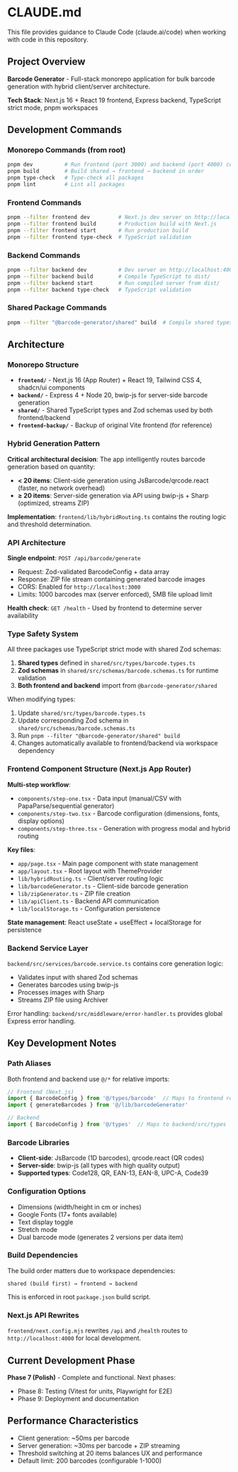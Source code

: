 # CLAUDE.md

This file provides guidance to Claude Code (claude.ai/code) when working with code in this repository.

## Project Overview

**Barcode Generator** - Full-stack monorepo application for bulk barcode generation with hybrid client/server architecture.

**Tech Stack**: Next.js 16 + React 19 frontend, Express backend, TypeScript strict mode, pnpm workspaces

## Development Commands

### Monorepo Commands (from root)
```bash
pnpm dev          # Run frontend (port 3000) and backend (port 4000) concurrently
pnpm build        # Build shared → frontend → backend in order
pnpm type-check   # Type-check all packages
pnpm lint         # Lint all packages
```

### Frontend Commands
```bash
pnpm --filter frontend dev         # Next.js dev server on http://localhost:3000
pnpm --filter frontend build       # Production build with Next.js
pnpm --filter frontend start       # Run production build
pnpm --filter frontend type-check  # TypeScript validation
```

### Backend Commands
```bash
pnpm --filter backend dev          # Dev server on http://localhost:4000
pnpm --filter backend build        # Compile TypeScript to dist/
pnpm --filter backend start        # Run compiled server from dist/
pnpm --filter backend type-check   # TypeScript validation
```

### Shared Package Commands
```bash
pnpm --filter "@barcode-generator/shared" build  # Compile shared types/schemas
```

## Architecture

### Monorepo Structure
- **`frontend/`** - Next.js 16 (App Router) + React 19, Tailwind CSS 4, shadcn/ui components
- **`backend/`** - Express 4 + Node 20, bwip-js for server-side barcode generation
- **`shared/`** - Shared TypeScript types and Zod schemas used by both frontend/backend
- **`frontend-backup/`** - Backup of original Vite frontend (for reference)

### Hybrid Generation Pattern

**Critical architectural decision**: The app intelligently routes barcode generation based on quantity:

- **< 20 items**: Client-side generation using JsBarcode/qrcode.react (faster, no network overhead)
- **≥ 20 items**: Server-side generation via API using bwip-js + Sharp (optimized, streams ZIP)

**Implementation**: `frontend/lib/hybridRouting.ts` contains the routing logic and threshold determination.

### API Architecture

**Single endpoint**: `POST /api/barcode/generate`
- Request: Zod-validated BarcodeConfig + data array
- Response: ZIP file stream containing generated barcode images
- CORS: Enabled for `http://localhost:3000`
- Limits: 1000 barcodes max (server enforced), 5MB file upload limit

**Health check**: `GET /health` - Used by frontend to determine server availability

### Type Safety System

All three packages use TypeScript strict mode with shared Zod schemas:

1. **Shared types** defined in `shared/src/types/barcode.types.ts`
2. **Zod schemas** in `shared/src/schemas/barcode.schemas.ts` for runtime validation
3. **Both frontend and backend** import from `@barcode-generator/shared`

When modifying types:
1. Update `shared/src/types/barcode.types.ts`
2. Update corresponding Zod schema in `shared/src/schemas/barcode.schemas.ts`
3. Run `pnpm --filter "@barcode-generator/shared" build`
4. Changes automatically available to frontend/backend via workspace dependency

### Frontend Component Structure (Next.js App Router)

**Multi-step workflow**:
- `components/step-one.tsx` - Data input (manual/CSV with PapaParse/sequential generator)
- `components/step-two.tsx` - Barcode configuration (dimensions, fonts, display options)
- `components/step-three.tsx` - Generation with progress modal and hybrid routing

**Key files**:
- `app/page.tsx` - Main page component with state management
- `app/layout.tsx` - Root layout with ThemeProvider
- `lib/hybridRouting.ts` - Client/server routing logic
- `lib/barcodeGenerator.ts` - Client-side barcode generation
- `lib/zipGenerator.ts` - ZIP file creation
- `lib/apiClient.ts` - Backend API communication
- `lib/localStorage.ts` - Configuration persistence

**State management**: React useState + useEffect + localStorage for persistence

### Backend Service Layer

`backend/src/services/barcode.service.ts` contains core generation logic:
- Validates input with shared Zod schemas
- Generates barcodes using bwip-js
- Processes images with Sharp
- Streams ZIP file using Archiver

Error handling: `backend/src/middleware/error-handler.ts` provides global Express error handling.

## Key Development Notes

### Path Aliases
Both frontend and backend use `@/*` for relative imports:
```typescript
// Frontend (Next.js)
import { BarcodeConfig } from '@/types/barcode'  // Maps to frontend root
import { generateBarcodes } from '@/lib/barcodeGenerator'

// Backend
import { BarcodeConfig } from '@/types'  // Maps to backend/src/types
```

### Barcode Libraries
- **Client-side**: JsBarcode (1D barcodes), qrcode.react (QR codes)
- **Server-side**: bwip-js (all types with high quality output)
- **Supported types**: Code128, QR, EAN-13, EAN-8, UPC-A, Code39

### Configuration Options
- Dimensions (width/height in cm or inches)
- Google Fonts (17+ fonts available)
- Text display toggle
- Stretch mode
- Dual barcode mode (generates 2 versions per data item)

### Build Dependencies
The build order matters due to workspace dependencies:
```
shared (build first) → frontend → backend
```

This is enforced in root `package.json` build script.

### Next.js API Rewrites
`frontend/next.config.mjs` rewrites `/api` and `/health` routes to `http://localhost:4000` for local development.

## Current Development Phase

**Phase 7 (Polish)** - Complete and functional. Next phases:
- Phase 8: Testing (Vitest for units, Playwright for E2E)
- Phase 9: Deployment and documentation

## Performance Characteristics

- Client generation: ~50ms per barcode
- Server generation: ~30ms per barcode + ZIP streaming
- Threshold switching at 20 items balances UX and performance
- Default limit: 200 barcodes (configurable 1-1000)
